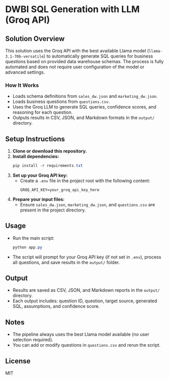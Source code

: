 # DWBI SQL Generation with LLM (Groq API)

## Solution Overview
This solution uses the Groq API with the best available Llama model (`llama-3.1-70b-versatile`) to automatically generate SQL queries for business questions based on provided data warehouse schemas. The process is fully automated and does not require user configuration of the model or advanced settings.

### How It Works
- Loads schema definitions from `sales_dw.json` and `marketing_dw.json`.
- Loads business questions from `questions.csv`.
- Uses the Groq LLM to generate SQL queries, confidence scores, and reasoning for each question.
- Outputs results in CSV, JSON, and Markdown formats in the `output/` directory.

## Setup Instructions

1. **Clone or download this repository.**
2. **Install dependencies:**
   ```powershell
   pip install -r requirements.txt
   ```
3. **Set up your Groq API key:**
   - Create a `.env` file in the project root with the following content:
     ```env
     GROQ_API_KEY=your_groq_api_key_here
     ```
4. **Prepare your input files:**
   - Ensure `sales_dw.json`, `marketing_dw.json`, and `questions.csv` are present in the project directory.

## Usage
- Run the main script:
  ```powershell
  python app.py
  ```
- The script will prompt for your Groq API key (if not set in `.env`), process all questions, and save results in the `output/` folder.

## Output
- Results are saved as CSV, JSON, and Markdown reports in the `output/` directory.
- Each output includes: question ID, question, target source, generated SQL, assumptions, and confidence score.

## Notes
- The pipeline always uses the best Llama model available (no user selection required).
- You can add or modify questions in `questions.csv` and rerun the script.

## License
MIT
